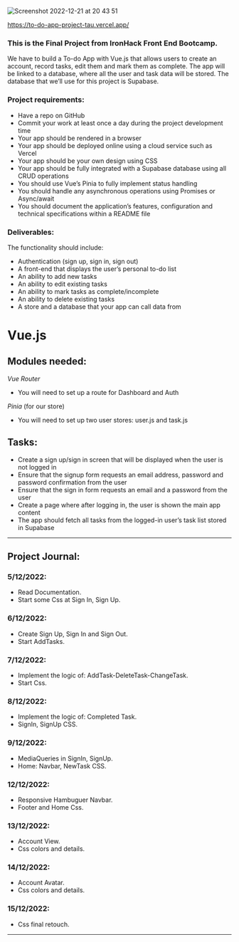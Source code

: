![Screenshot 2022-12-21 at 20 43 51](https://user-images.githubusercontent.com/101716371/209003544-eecc0369-ffa4-4534-b2bb-a4fbb363a114.png)

https://to-do-app-project-tau.vercel.app/


### This is the Final Project from IronHack Front End Bootcamp.

We have to build a To-do App with Vue.js that allows users to create an account, record tasks, edit them and mark them as complete. The app will be linked to a database, where all the user and task data will be stored. The database that we’ll use for this project is Supabase.

### Project requirements:
* Have a repo on GitHub
* Commit your work at least once a day during the project development time
* Your app should be rendered in a browser
* Your app should be deployed online using a cloud service such as Vercel
* Your app should be your own design using CSS
* Your app should be fully integrated with a Supabase database using all CRUD operations
* You should use Vue’s Pinia to fully implement status handling
* You should handle any asynchronous operations using Promises or Async/await
* You should document the application’s features, configuration and technical specifications within a README file

### Deliverables:
The functionality should include:
* Authentication (sign up, sign in, sign out)
* A front-end that displays the user’s personal to-do list
* An ability to add new tasks
* An ability to edit existing tasks
* An ability to mark tasks as complete/incomplete
* An ability to delete existing tasks
* A store and a database that your app can call data from



# Vue.js

## Modules needed:
_Vue Router_
* You will need to set up a route for Dashboard and Auth

_Pinia_ (for our store)
* You will need to set up two user stores: user.js and task.js

## Tasks:
* Create a sign up/sign in screen that will be displayed when the user is not logged in
* Ensure that the signup form requests an email address, password and password confirmation from the user
* Ensure that the sign in form requests an email and a password from the user
* Create a page where after logging in, the user is shown the main app content
* The app should fetch all tasks from the logged-in user’s task list stored in Supabase

-----------------------------

## Project Journal:

### 5/12/2022:
* Read Documentation.
* Start some Css at Sign In, Sign Up.

### 6/12/2022:
* Create Sign Up, Sign In and Sign Out.
* Start AddTasks.

### 7/12/2022:
* Implement the logic of: AddTask-DeleteTask-ChangeTask.
* Start Css.

### 8/12/2022:
* Implement the logic of: Completed Task.
* SignIn, SignUp CSS.

### 9/12/2022:
* MediaQueries in SignIn, SignUp.
* Home: Navbar, NewTask CSS.

### 12/12/2022:
* Responsive Hambuguer Navbar.
* Footer and Home Css.

### 13/12/2022:
* Account View.
* Css colors and details.

### 14/12/2022:
* Account Avatar.
* Css colors and details.

### 15/12/2022:
* Css final retouch.

------------------








